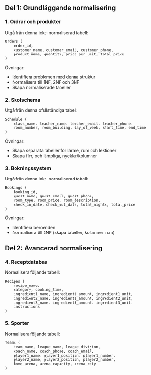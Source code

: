 ## Del 1: Grundläggande normalisering

### 1. Ordrar och produkter

Utgå från denna icke-normaliserad tabell:

```
Orders (
    order_id, 
    customer_name, customer_email, customer_phone,
    product_name, quantity, price_per_unit, total_price
)
```

Övningar:

- Identifiera problemen med denna struktur
- Normalisera till 1NF, 2NF och 3NF
- Skapa normaliserade tabeller

### 2. Skolschema

Utgå från denna ofullständiga tabell:

```
Schedule (
    class_name, teacher_name, teacher_email, teacher_phone,
    room_number, room_building, day_of_week, start_time, end_time
)
```

Övningar:

- Skapa separata tabeller för lärare, rum och lektioner
- Skapa fler, och lämpliga, nycklar/kolumner

### 3. Bokningssystem

Utgå från denna icke-normaliserad tabell:

```
Bookings (
    booking_id,
    guest_name, guest_email, guest_phone,
    room_type, room_price, room_description,
    check_in_date, check_out_date, total_nights, total_price
)
```

Övningar:

- Identifiera beroenden
- Normalisera till 3NF (skapa tabeller, kolumner m.m)

## Del 2: Avancerad normalisering

### 4. Receptdatabas

Normalisera följande tabell:

```
Recipes (
    recipe_name,
    category, cooking_time,
    ingredient1_name, ingredient1_amount, ingredient1_unit,
    ingredient2_name, ingredient2_amount, ingredient2_unit,
    ingredient3_name, ingredient3_amount, ingredient3_unit,
    instructions
)
```

### 5. Sporter

Normalisera följande tabell:

```
Teams (
    team_name, league_name, league_division,
    coach_name, coach_phone, coach_email,
    player1_name, player1_position, player1_number,
    player2_name, player2_position, player2_number,
    home_arena, arena_capacity, arena_city
)
```
